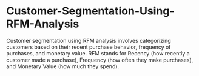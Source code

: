 # Customer-Segmentation-Using-RFM-Analysis
 Customer segmentation using RFM analysis involves categorizing customers based on their recent purchase behavior, frequency of purchases, and monetary value. RFM stands for Recency (how recently a customer made a purchase), Frequency (how often they make purchases), and Monetary Value (how much they spend). 
